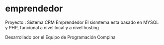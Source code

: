 # emprendedor
Proyecto : Sistema CRM Emprendedor
El sismtema esta basado en MYSQL y PHP, funcional a nivel local y a nivel hosting

Desarrollado por el Equipo de Programación Compina
